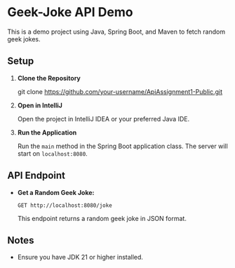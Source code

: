 # Geek-Joke API Demo

This is a demo project using Java, Spring Boot, and Maven to fetch random geek jokes.

## Setup

1. **Clone the Repository**

   
   git clone https://github.com/your-username/ApiAssignment1-Public.git
 

2. **Open in IntelliJ**

   Open the project in IntelliJ IDEA or your preferred Java IDE.

3. **Run the Application**

   Run the `main` method in the Spring Boot application class. The server will start on `localhost:8080`.

## API Endpoint

- **Get a Random Geek Joke:**

  ```http
  GET http://localhost:8080/joke
  ```

  This endpoint returns a random geek joke in JSON format.

## Notes

- Ensure you have JDK 21 or higher installed.
